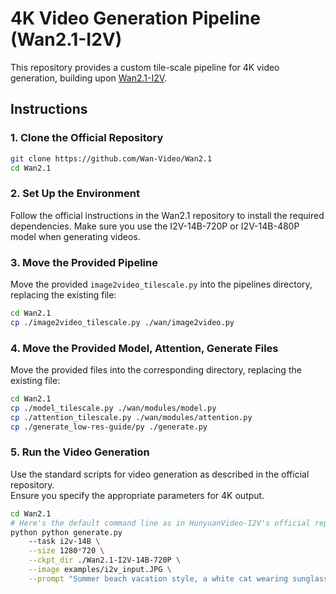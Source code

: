 # 4K Video Generation Pipeline (Wan2.1-I2V)

This repository provides a custom tile-scale pipeline for 4K video generation, building upon [Wan2.1-I2V](https://github.com/Wan-Video/Wan2.1).

## Instructions

### 1. Clone the Official Repository

```bash
git clone https://github.com/Wan-Video/Wan2.1
cd Wan2.1
```

### 2. Set Up the Environment

Follow the official instructions in the Wan2.1 repository to install the required dependencies. Make sure you use the I2V-14B-720P or I2V-14B-480P model when generating videos.

### 3. Move the Provided Pipeline

Move the provided `image2video_tilescale.py` into the pipelines directory, replacing the existing file:

```bash
cd Wan2.1
cp ./image2video_tilescale.py ./wan/image2video.py
```

### 4. Move the Provided Model, Attention, Generate Files

Move the provided files into the corresponding directory, replacing the existing file:

```bash
cd Wan2.1
cp ./model_tilescale.py ./wan/modules/model.py
cp ./attention_tilescale.py ./wan/modules/attention.py
cp ./generate_low-res-guide/py ./generate.py
```

### 5. Run the Video Generation

Use the standard scripts for video generation as described in the official repository.  
Ensure you specify the appropriate parameters for 4K output.

```bash
cd Wan2.1
# Here's the default command line as in HunyuanVideo-I2V's official repository.
python python generate.py 
    --task i2v-14B \
    --size 1280*720 \
    --ckpt_dir ./Wan2.1-I2V-14B-720P \
    --image examples/i2v_input.JPG \
    --prompt "Summer beach vacation style, a white cat wearing sunglasses sits on a surfboard. \The fluffy-furred feline gazes directly at the camera with a relaxed expression. Blurred beach scenery forms the background featuring crystal-clear waters, distant green hills, and a blue sky dotted with white clouds. The cat assumes a naturally relaxed posture, as if savoring the sea breeze and warm sunlight. A close-up shot highlights the feline's intricate details and the refreshing atmosphere of the seaside."
```